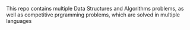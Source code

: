 This repo contains multiple Data Structures and Algorithms problems, as well as competitive prgramming problems, which are solved in multiple languages